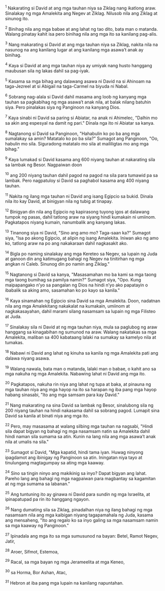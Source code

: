 <sup>1</sup>
Nakarating si David at ang mga tauhan niya sa Ziklag nang ikatlong araw. Sinalakay ng mga Amalekita ang Negev at Ziklag. Nilusob nila ang Ziklag at sinunog ito. 

<sup>2</sup>
Binihag nila ang mga babae at ang lahat ng tao dito, bata man o matanda. Walang pinatay kahit isa pero binihag nila ang mga ito sa kanilang pag-alis. 

<sup>3</sup>
Nang makarating si David at ang mga tauhan niya sa Ziklag, nakita nila na nasunog na ang kanilang lugar at ang kanilang mga asawaʼt anak ay binihag. 

<sup>4</sup>
Kaya si David at ang mga tauhan niya ay umiyak nang husto hanggang maubusan sila ng lakas dahil sa pag-iyak. 

<sup>5</sup>
Kasama sa mga bihag ang dalawang asawa ni David na si Ahinoam na taga-Jezreel at si Abigail na taga-Carmel na biyuda ni Nabal. 

<sup>6</sup>
Sobrang nag-alala si David dahil masama ang loob ng kanyang mga tauhan sa pagkabihag ng mga asawaʼt anak nila, at balak nilang batuhin siya. Pero pinalakas siya ng Panginoon na kanyang Dios. 

<sup>7</sup>
Kaya sinabi ni David sa paring si Abiatar, na anak ni Ahimelec, "Dalhin mo sa akin ang espesyal na damit ng pari." Dinala nga ito ni Abiatar sa kanya. 

<sup>8</sup>
Nagtanong si David sa Panginoon, "Hahabulin ko po ba ang mga sumalakay sa amin? Matatalo ko po ba sila?" Sumagot ang Panginoon, "Oo, habulin mo sila. Siguradong matatalo mo sila at maililigtas mo ang mga bihag." 

<sup>9</sup>
Kaya lumakad si David kasama ang 600 niyang tauhan at nakarating sila sa lambak ng Besor. Nagpaiwan doon 

<sup>10</sup>
ang 200 niyang tauhan dahil pagod na pagod na sila para tumawid pa sa lambak. Pero nagpatuloy si David sa paghabol kasama ang 400 niyang tauhan. 

<sup>11</sup>
Nakita ng ilang mga tauhan ni David ang isang Egipcio sa bukid. Dinala nila ito kay David, at binigyan nila ng tubig at tinapay. 

<sup>12</sup>
Binigyan din nila ang Egipcio ng kapirasong tuyong igos at dalawang tumpok ng pasas, dahil tatlong araw na siyang hindi kumakain ni umiinom. Pagkatapos niyang kumain, nanumbalik ang kanyang lakas. 

<sup>13</sup>
Tinanong siya ni David, "Sino ang amo mo? Taga-saan ka?" Sumagot siya, "Isa po akong Egipcio, at alipin ng isang Amalekita. Iniwan ako ng amo ko, tatlong araw na po ang nakakaraan dahil nagkasakit ako. 

<sup>14</sup>
Bigla po naming sinalakay ang mga Kereteo sa Negev, sa lupain ng Juda at ganoon din ang katimugang bahagi ng Negev na tinitirhan ng mga angkan ni Caleb. Sinunog din po namin ang Ziklag." 

<sup>15</sup>
Nagtanong si David sa kanya, "Masasamahan mo ba kami sa mga taong mga taong bumihag sa pamilya namin?" Sumagot siya, "Opo. Kung maipapangako nʼyo sa pangalan ng Dios na hindi nʼyo ako papatayin o ibabalik sa aking amo, sasamahan ko po kayo sa kanila." 

<sup>16</sup>
Kaya sinamahan ng Egipcio sina David sa mga Amalekita. Doon, nadatnan nila ang mga Amalekitang nakakalat na kumakain, umiinom at nagkakasayahan, dahil marami silang nasamsam sa lupain ng mga Filisteo at Juda. 

<sup>17</sup>
Sinalakay sila ni David at ng mga tauhan niya, mula sa paglubog ng araw hanggang sa kinagabihan ng sumunod na araw. Walang nakatakas sa mga Amalekita, maliban sa 400 kabataang lalaki na sumakay sa kamelyo nila at tumakas. 

<sup>18</sup>
Nabawi ni David ang lahat ng kinuha sa kanila ng mga Amalekita pati ang dalawa niyang asawa. 

<sup>19</sup>
Walang nawala, bata man o matanda, lalaki man o babae, o kahit ano sa mga nakuha ng mga Amalekita. Nabawing lahat ni David ang mga ito. 

<sup>20</sup>
Pagkatapos, nakuha rin niya ang lahat ng tupa at baka, at pinauna ng mga tauhan niya ang mga hayop na ito sa harapan ng iba pang mga hayop habang sinasabi, "Ito ang mga samsam para kay David." 

<sup>21</sup>
Nang makarating na sina David sa lambak ng Besor, sinalubong sila ng 200 niyang tauhan na hindi nakasama dahil sa sobrang pagod. Lumapit sina David sa kanila at binati niya ang mga ito. 

<sup>22</sup>
Pero, may masasama at walang silbing mga tauhan na nagsabi, "Hindi sila dapat bigyan ng bahagi ng mga nasamsam natin sa Amalekita dahil hindi naman sila sumama sa atin. Kunin na lang nila ang mga asawaʼt anak nila at umalis na sila." 

<sup>23</sup>
Sumagot si David, "Mga kapatid, hindi tama iyan. Huwag ninyong ipagdamot ang ibinigay ng Panginoon sa atin. Iningatan niya tayo at tinulungang magtagumpay sa ating mga kaaway. 

<sup>24</sup>
Sino sa tingin ninyo ang makikinig sa inyo? Dapat bigyan ang lahat. Pareho lang ang bahagi ng mga nagpaiwan para magbantay sa kagamitan at ng mga sumama sa labanan." 

<sup>25</sup>
Ang tuntuning ito ay ginawa ni David para sundin ng mga Israelita, at ipinapatupad pa rin ito hanggang ngayon. 

<sup>26</sup>
Nang dumating sila sa Ziklag, pinadalhan niya ng ilang bahagi ng mga nasamsam nila ang mga kaibigan niyang tagapamahala ng Juda, kasama ang mensaheng, "Ito ang regalo ko sa inyo galing sa mga nasamsam namin sa mga kaaway ng Panginoon." 

<sup>27</sup>
Ipinadala ang mga ito sa mga sumusunod na bayan: Betel, Ramot Negev, Jatir, 

<sup>28</sup>
Aroer, Sifmot, Estemoa, 

<sup>29</sup>
Racal, sa mga bayan ng mga Jerameelita at mga Keneo, 

<sup>30</sup>
sa Horma, Bor Ashan, Atac, 

<sup>31</sup>
Hebron at iba pang mga lupain na kanilang napuntahan.